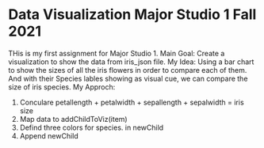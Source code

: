 # Data Visualization Major Studio 1 Fall 2021
THis is my first assignment for Major Studio 1.
Main Goal: 
Create a visualization to show the data from iris_json file.
My Idea: 
Using a bar chart to show the sizes of all the iris flowers in order to compare each of them. And with their Species lables showing as visual cue, we can compare the size of iris species.
My Approch:
  1. Conculare petallength + petalwidth + sepallength + sepalwidth = iris size
  2. Map data to addChildToViz(item)
  3. Defind three colors for species. in newChild
  4. Append newChild
